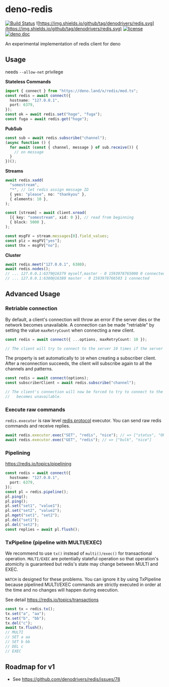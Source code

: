 # deno-redis

[![Build Status](https://github.com/denodrivers/redis/workflows/CI/badge.svg)](https://github.com/denodrivers/redis/actions)
![https://img.shields.io/github/tag/denodrivers/redis.svg](https://img.shields.io/github/tag/denodrivers/redis.svg)
[![license](https://img.shields.io/github/license/denodrivers/redis.svg)](https://github.com/denodrivers/redis)
[![deno doc](https://doc.deno.land/badge.svg)](https://doc.deno.land/https/deno.land/x/redis/mod.ts)

An experimental implementation of redis client for deno

## Usage

needs `--allow-net` privilege

**Stateless Commands**

```ts
import { connect } from "https://deno.land/x/redis/mod.ts";
const redis = await connect({
  hostname: "127.0.0.1",
  port: 6379,
});
const ok = await redis.set("hoge", "fuga");
const fuga = await redis.get("hoge");
```

**PubSub**

```ts
const sub = await redis.subscribe("channel");
(async function () {
  for await (const { channel, message } of sub.receive()) {
    // on message
  }
})();
```

**Streams**

```ts
await redis.xadd(
  "somestream",
  "*", // let redis assign message ID
  { yes: "please", no: "thankyou" },
  { elements: 10 },
);

const [stream] = await client.xread(
  [{ key: "somestream", xid: 0 }], // read from beginning
  { block: 5000 },
);

const msgFV = stream.messages[0].field_values;
const plz = msgFV["yes"];
const thx = msgFV["no"];
```

**Cluster**

```ts
await redis.meet("127.0.0.1", 6380);
await redis.nodes();
// ... 127.0.0.1:6379@16379 myself,master - 0 1593978765000 0 connected
// ... 127.0.0.1:6380@16380 master - 0 1593978766503 1 connected
```

## Advanced Usage

### Retriable connection

By default, a client's connection will throw an error if the server dies or the
network becomes unavailable. A connection can be made "retriable" by setting the
value `maxRetryCount` when connecting a new client.

```ts
const redis = await connect({ ...options, maxRetryCount: 10 });

// The client will try to connect to the server 10 times if the server dies or the network becomes unavailable.
```

The property is set automatically to `10` when creating a subscriber client.
After a reconnection succeeds, the client will subscribe again to all the
channels and patterns.

```ts
const redis = await connect(options);
const subscriberClient = await redis.subscribe("channel");

// The client's connection will now be forced to try to connect to the server 10 times if the server dies or the network
//   becomes unavailable.
```

### Execute raw commands

`redis.executor` is raw level [redis protocol](https://redis.io/topics/protocol)
executor. You can send raw redis commands and receive replies.

```ts
await redis.executor.exec("SET", "redis", "nice"); // => ["status", "OK"]
await redis.executor.exec("GET", "redis"); // => ["bulk", "nice"]
```

### Pipelining

https://redis.io/topics/pipelining

```ts
const redis = await connect({
  hostname: "127.0.0.1",
  port: 6379,
});
const pl = redis.pipeline();
pl.ping();
pl.ping();
pl.set("set1", "value1");
pl.set("set2", "value2");
pl.mget("set1", "set2");
pl.del("set1");
pl.del("set2");
const replies = await pl.flush();
```

### TxPipeline (pipeline with MULTI/EXEC)

We recommend to use `tx()` instead of `multi()/exec()` for transactional
operation. `MULTI/EXEC` are potentially stateful operation so that operation's
atomicity is guaranteed but redis's state may change between MULTI and EXEC.

`WATCH` is designed for these problems. You can ignore it by using TxPipeline
because pipelined MULTI/EXEC commands are strictly executed in order at the time
and no changes will happen during execution.

See detail https://redis.io/topics/transactions

```ts
const tx = redis.tx();
tx.set("a", "aa");
tx.set("b", "bb");
tx.del("c");
await tx.flush();
// MULTI
// SET a aa
// SET b bb
// DEL c
// EXEC
```

## Roadmap for v1

- See https://github.com/denodrivers/redis/issues/78
